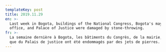 ```yaml
---
templateKey: post
title: 2019.11.29
en: >-
  Last week in Bogota, buildings of the National Congress, Bogota's mayor's
  office, and Palace of Justice were damaged by stone-throwing.
fr: >-
  La semaine dernière à Bogota, les bâtiments du Congrès, de la mairie, ainsi
  que du Palais de justice ont été endommagés par des jets de pierres.
---
```


